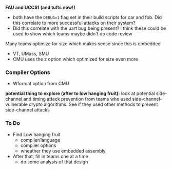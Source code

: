 **FAU and UCCS1 (and tufts now!)**
- both have the `DEBUG=1` flag set in their build scripts for car and fob. Did this correlate to more successful attacks on their system?
- Did this correlate with the uart bug being present? I think these could be used to show which teams maybe didn't do code review

Many teams optimize for size which makes sense since this is embedded
- VT, UMass, SMU
- CMU uses the z option which optimized for size even more


### Compiler Options
- Wformat option from CMU


**potential thing to explore (after to low hanging fruit):** look at potential side-channel and timing attack prevention from teams who used side-channel-vulnerable crypto algorithms. See if they used other methods to prevent side-channel attacks

### To Do
- Find Low hanging fruit
	- compiler/language
	- compiler options
	- wheather they use embedded assembly
- After that, fill in teams one at a time
	- do some analysis of that design 